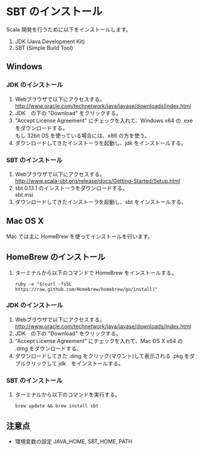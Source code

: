 # SBT のインストール

Scala 開発を行うために以下をインストールします。

1. JDK (Java Development Kit)
2. SBT (Simple Build Tool)

## Windows

### JDK のインストール

1. Webブラウザで以下にアクセスする。  
http://www.oracle.com/technetwork/java/javase/downloads/index.html
2. JDK　の下の "Download" をクリックする。  
3. "Accept License Agreement" にチェックを入れて、Windows x64 の .exe をダウンロードする。  
もし 32bit OS を使っている場合には、x86 の方を使う。
4. ダウンロードしてきたインストーラを起動し、jdk をインストールする。

### SBT のインストール

1. Webブラウザで以下にアクセスする。  
http://www.scala-sbt.org/release/docs/Getting-Started/Setup.html
2. sbt 0.13.1 のインストーラをダウンロードする。  
sbt.msi
3. ダウンロードしてきたインストーラを起動し、sbt をインストールする。

## Mac OS X 

Mac では主に HomeBrew を使ってインストールを行います。

## HomeBrew のインストール

1. ターミナルから以下のコマンドで HomeBrew をインストールする。
    ```
    ruby -e "$(curl -fsSL https://raw.github.com/Homebrew/homebrew/go/install)"
    ```

### JDK のインストール

1. Webブラウザで以下にアクセスする。  
http://www.oracle.com/technetwork/java/javase/downloads/index.html
2. JDK　の下の "Download" をクリックする。  
3. "Accept License Agreement" にチェックを入れて、Mac OS X x64 の .dmg をダウンロードする。
4. ダウンロードしてきた .dmg をクリック(マウント)して表示される .pkg をダブルクリックして jdk　をインストールする。

### SBT のインストール

1. ターミナルから以下のコマンドを実行する。  
    ```
    brew update && brew install sbt
    ```

## 注意点

* 環境変数の設定
JAVA_HOME, SBT_HOME, PATH
